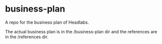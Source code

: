 # business-plan
A repo for the business plan of Headlabs.

The actual business plan is in the /business-plan dir and the references are in the /references dir.